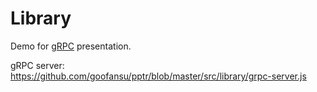 # Library

Demo for [gRPC](https://goofansu.github.io/presentations/grpc.html) presentation.

gRPC server: https://github.com/goofansu/pptr/blob/master/src/library/grpc-server.js
